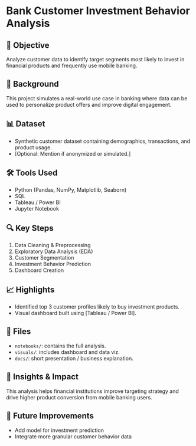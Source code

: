 # Bank Customer Investment Behavior Analysis

## 📌 Objective
Analyze customer data to identify target segments most likely to invest in financial products and frequently use mobile banking.

## 🧠 Background
This project simulates a real-world use case in banking where data can be used to personalize product offers and improve digital engagement.

## 📊 Dataset
- Synthetic customer dataset containing demographics, transactions, and product usage.
- [Optional: Mention if anonymized or simulated.]

## 🛠️ Tools Used
- Python (Pandas, NumPy, Matplotlib, Seaborn)
- SQL
- Tableau / Power BI
- Jupyter Notebook

## 🔍 Key Steps
1. Data Cleaning & Preprocessing
2. Exploratory Data Analysis (EDA)
3. Customer Segmentation
4. Investment Behavior Prediction
5. Dashboard Creation

## 📈 Highlights
- Identified top 3 customer profiles likely to buy investment products.
- Visual dashboard built using [Tableau / Power BI].

## 📁 Files
- `notebooks/`: contains the full analysis.
- `visuals/`: includes dashboard and data viz.
- `docs/`: short presentation / business explanation.

## 📣 Insights & Impact
This analysis helps financial institutions improve targeting strategy and drive higher product conversion from mobile banking users.

## 📌 Future Improvements
- Add model for investment prediction
- Integrate more granular customer behavior data
